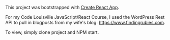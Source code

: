 This project was bootstrapped with [Create React App](https://github.com/facebook/create-react-app).

For my Code Louisville JavaScript/React Course, I used the WordPress Rest API to pull in blogposts from my wife's blog: https://www.findingrubies.com.

To view, simply clone project and NPM start.
